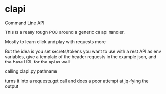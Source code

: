 # clapi
Command Line API

This is a really rough POC around a generic cli api handler.

Mostly to learn click and play with requests more

But the idea is you set secrets/tokens you want to use with a rest API as env variables, give a template of the header requests in the example json, and the base URL for the api as well.

calling clapi.py pathname

turns it into a requests.get call and does a poor attempt at jq-fying the output